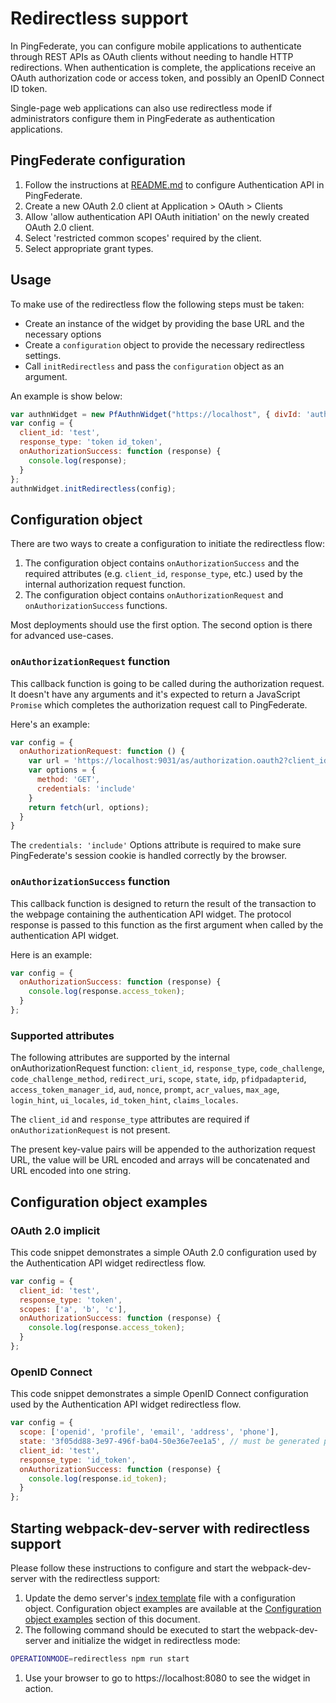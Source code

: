 # Redirectless support
In PingFederate, you can configure mobile applications to authenticate through REST APIs as OAuth clients without needing to handle HTTP redirections. When authentication is complete, the applications receive an OAuth authorization code or access token, and possibly an OpenID Connect ID token.

Single-page web applications can also use redirectless mode if administrators configure them in PingFederate as authentication applications.
## PingFederate configuration
1. Follow the instructions at [README.md](../README.md#pingfederate-configuration) to configure Authentication API in PingFederate.
1. Create a new OAuth 2.0 client at Application > OAuth > Clients
1. Allow 'allow authentication API OAuth initiation' on the newly created OAuth 2.0 client.
1. Select 'restricted common scopes' required by the client.
1. Select appropriate grant types.

## Usage
To make use of the redirectless flow the following steps must be taken:
- Create an instance of the widget by providing the base URL and the necessary options
- Create a `configuration` object to provide the necessary redirectless settings. 
- Call `initRedirectless` and pass the `configuration` object as an argument.

An example is show below: 
```javascript
var authnWidget = new PfAuthnWidget("https://localhost", { divId: 'authnwidget' });
var config = {
  client_id: 'test',
  response_type: 'token id_token',
  onAuthorizationSuccess: function (response) {
    console.log(response);
  }
};
authnWidget.initRedirectless(config);
```
## Configuration object
There are two ways to create a configuration to initiate the redirectless flow:
1. The configuration object contains `onAuthorizationSuccess` and the required attributes (e.g. `client_id`, `response_type`, etc.) used by the internal authorization request function.
1. The configuration object contains `onAuthorizationRequest` and `onAuthorizationSuccess` functions.

Most deployments should use the first option. The second option is there for advanced use-cases.

### `onAuthorizationRequest` function
This callback function is going to be called during the authorization request. It doesn't have any arguments and it's expected to return a JavaScript `Promise` which completes the authorization request call to PingFederate.

Here's an example:
```javascript
var config = {
  onAuthorizationRequest: function () {
    var url = 'https://localhost:9031/as/authorization.oauth2?client_id=test&response_type=token&response_mode=pi.flow'
    var options = {
      method: 'GET',
      credentials: 'include'
    }
    return fetch(url, options);
  }
}
```
The `credentials: 'include'` Options attribute is required to make sure PingFederate's session cookie is handled correctly by the browser.

### `onAuthorizationSuccess` function
This callback function is designed to return the result of the transaction to the webpage containing the authentication API widget. The protocol response is passed to this function as the first argument when called by the authentication API widget.

Here is an example: 
```js
var config = {
  onAuthorizationSuccess: function (response) {
    console.log(response.access_token);
  }
};
```

### Supported attributes
The following attributes are supported by the internal onAuthorizationRequest function: `client_id`, `response_type`, `code_challenge`, `code_challenge_method`, `redirect_uri`, `scope`, `state`, `idp`, `pfidpadapterid`, `access_token_manager_id`, `aud`, `nonce`, `prompt`, `acr_values`, `max_age`, `login_hint`, `ui_locales`, `id_token_hint`, `claims_locales`. 

The `client_id` and `response_type` attributes are required if `onAuthorizationRequest` is not present. 

The present key-value pairs will be appended to the authorization request URL, the value will be URL encoded and arrays will be concatenated and URL encoded into one string.

## Configuration object examples
### OAuth 2.0 implicit
This code snippet demonstrates a simple OAuth 2.0 configuration used by the Authentication API widget redirectless flow.
```javascript
var config = {
  client_id: 'test',
  response_type: 'token',
  scopes: ['a', 'b', 'c'],
  onAuthorizationSuccess: function (response) {
    console.log(response.access_token);
  }
};
```
### OpenID Connect
This code snippet demonstrates a simple OpenID Connect configuration used by the Authentication API widget redirectless flow.
```javascript
var config = {
  scope: ['openid', 'profile', 'email', 'address', 'phone'],
  state: '3f05dd88-3e97-496f-ba04-50e36e7ee1a5', // must be generated per each request.
  client_id: 'test',
  response_type: 'id_token',
  onAuthorizationSuccess: function (response) {
    console.log(response.id_token);
  }
};
```
## Starting webpack-dev-server with redirectless support
Please follow these instructions to configure and start the webpack-dev-server with the redirectless support:

1. Update the demo server's [index template](../demo-server/templates/index-template.handlebars) file with a configuration object. Configuration object examples are available at the [Configuration object examples](#configuration-object-examples) section of this document.
1. The following command should be executed to start the webpack-dev-server and initialize the widget in redirectless mode:
```bash
OPERATIONMODE=redirectless npm run start
```
1. Use your browser to go to https://localhost:8080 to see the widget in action.